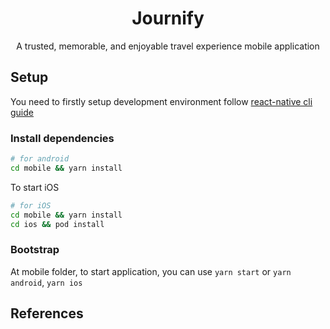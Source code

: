 <h1 align="center">Journify</h1>
<p align="center">A trusted, memorable, and enjoyable travel experience mobile application</p>

## Setup

You need to firstly setup development environment follow [react-native cli guide](https://reactnative.dev/docs/environment-setup)

### Install dependencies

```bash
# for android
cd mobile && yarn install
```

To start iOS

```bash
# for iOS
cd mobile && yarn install
cd ios && pod install
```

### Bootstrap

At mobile folder, to start application, you can use `yarn start` or `yarn android`, `yarn ios`

## References
